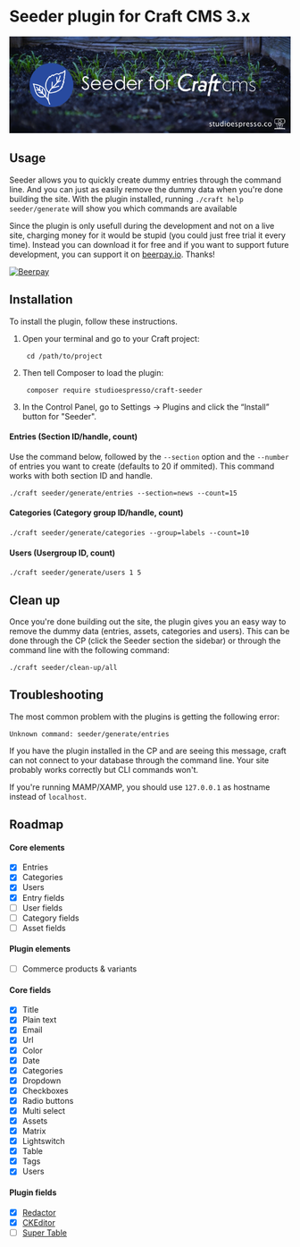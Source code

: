# Seeder plugin for Craft CMS 3.x

![Seeder](/resources/banner.png?raw=true)

## Usage

Seeder allows you to quickly create dummy entries through the command line. And you can just as easily remove the dummy data when you're done building the site.
With the plugin installed, running `./craft help seeder/generate` will show you which commands are available

Since the plugin is only usefull during the development and not on a live site, charging money for it would be stupid (you could just free trial it every time). Instead you can download it for free and if you want to support future development, you can support it on [beerpay.io](https://beerpay.io/studioespresso/craft3-seeder). Thanks! 

[![Beerpay](https://beerpay.io/studioespresso/craft3-seeder/badge.svg)](https://beerpay.io/studioespresso/craft3-seeder)

## Installation

To install the plugin, follow these instructions.

1. Open your terminal and go to your Craft project:

        cd /path/to/project

2. Then tell Composer to load the plugin:

        composer require studioespresso/craft-seeder

3. In the Control Panel, go to Settings → Plugins and click the “Install” button for "Seeder".

#### Entries (Section ID/handle, count)

Use the command below, followed by the ``--section`` option and the ``--number`` of entries you want to create (defaults to 20 if ommited). This command works with both section ID and handle. 

```Shell
./craft seeder/generate/entries --section=news --count=15
```

#### Categories (Category group ID/handle, count)
```Shell
./craft seeder/generate/categories --group=labels --count=10
```

#### Users (Usergroup ID, count)
```Shell
./craft seeder/generate/users 1 5
```

## Clean up
Once you're done building out the site, the plugin gives you an easy way to remove the dummy data (entries, assets, categories and users). This can be done through the CP (click the Seeder section the sidebar) or through the command line with the following command:

```Shell
./craft seeder/clean-up/all
```

## Troubleshooting
The most common problem with the plugins is getting the following error:
````Shell
Unknown command: seeder/generate/entries
````
If you have the plugin installed in the CP and are seeing this message, craft can not connect to your database through the command line. Your site probably works correctly but CLI commands won't.

If you're running MAMP/XAMP, you should use `127.0.0.1` as hostname instead of `localhost`.  


## Roadmap

#### Core elements
- [x] Entries
- [x] Categories
- [x] Users
- [x] Entry fields
- [ ] User fields
- [ ] Category fields
- [ ] Asset fields 

#### Plugin elements
- [ ] Commerce products & variants

#### Core fields
- [x] Title
- [x] Plain text
- [x] Email
- [x] Url
- [x] Color
- [x] Date
- [x] Categories
- [x] Dropdown
- [x] Checkboxes
- [x] Radio buttons
- [x] Multi select
- [x] Assets
- [x] Matrix
- [x] Lightswitch
- [x] Table
- [x] Tags
- [x] Users

#### Plugin fields
- [x] [Redactor](https://github.com/craftcms/redactor)
- [x] [CKEditor](https://github.com/craftcms/ckeditor)
- [ ] [Super Table](https://github.com/verbb/super-table)
